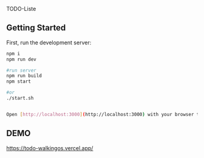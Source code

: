 TODO-Liste

## Getting Started

First, run the development server:

```bash
npm i
npm run dev

#run server
npm run build
npm start

#or
./start.sh


Open [http://localhost:3000](http://localhost:3000) with your browser to see the result.

```

## DEMO

https://todo-walkingos.vercel.app/
